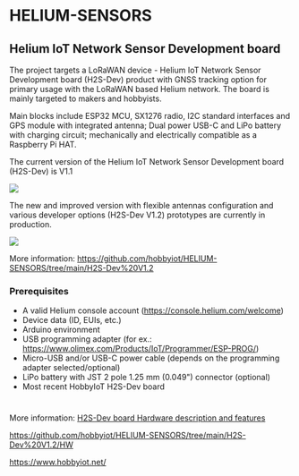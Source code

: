 # HELIUM-SENSORS
## Helium IoT Network Sensor Development board

The project targets a LoRaWAN device - Helium IoT Network Sensor Development board (H2S-Dev) product with GNSS tracking option for primary usage with the LoRaWAN based Helium network. The board is mainly targeted to makers and hobbyists.

Main blocks include ESP32 MCU, SX1276 radio, I2C standard interfaces and GPS module with integrated antenna; Dual power USB-C and LiPo battery with charging circuit; mechanically and electrically compatible as a Raspberry Pi HAT.

The current version of the Helium IoT Network Sensor Development board (H2S-Dev) is V1.1

![](https://github.com/hobbyiot/HELIUM-SENSORS/blob/main/H2S-Dev%20V1.1/PICS/H2S-Dev%20V1.1%20Prog%20P1.jpg)

The new and improved version with flexible antennas configuration and various developer options (H2S-Dev V1.2) prototypes are currently in production.

![](https://github.com/hobbyiot/HELIUM-SENSORS/blob/main/H2S-Dev%20V1.2/PICS/H2S-Dev%20V1.2%20PER.PNG)

More information: https://github.com/hobbyiot/HELIUM-SENSORS/tree/main/H2S-Dev%20V1.2

### Prerequisites

- A valid Helium console account (https://console.helium.com/welcome)
- Device data (ID, EUIs, etc.)
- Arduino environment
- USB programming adapter (for ex.: https://www.olimex.com/Products/IoT/Programmer/ESP-PROG/)
- Micro-USB and/or USB-C power cable (depends on the programming adapter selected/optional)
- LiPo battery with JST 2 pole 1.25 mm (0.049") connector (optional)
- Most recent HobbyIoT H2S-Dev board

#
More information: [H2S-Dev board Hardware description and features](https://github.com/hobbyiot/HELIUM-SENSORS/blob/main/H2S-Dev%20V1.1/DOCS/H2S-Dev%20board%20Hardware%20description%20and%20features.pdf)

https://github.com/hobbyiot/HELIUM-SENSORS/tree/main/H2S-Dev%20V1.2/HW

https://www.hobbyiot.net/
